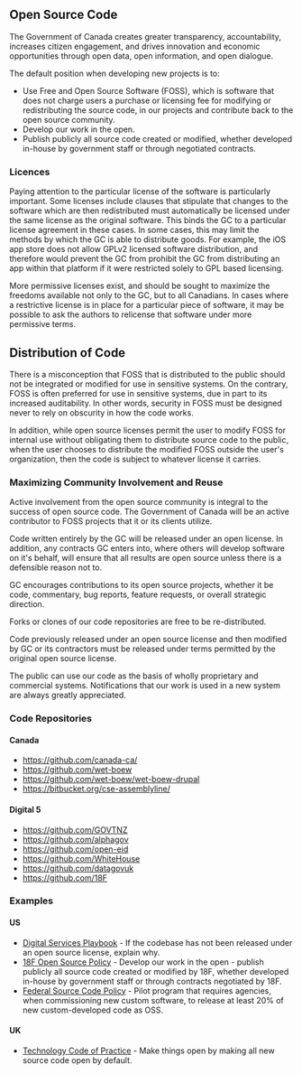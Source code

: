 ## Open Source Code
The Government of Canada creates greater transparency, accountability, increases citizen engagement, and drives innovation and economic opportunities through open data, open information, and open dialogue.

The default position when developing new projects is to:
- Use Free and Open Source Software (FOSS), which is software that does not charge users a purchase or licensing fee for modifying or redistributing the source code, in our projects and contribute back to the open source community.
- Develop our work in the open.
- Publish publicly all source code created or modified, whether developed in-house by government staff or through negotiated contracts.

### Licences
Paying attention to the particular license of the software is particularly important. Some licenses include clauses that stipulate that changes to the software which are then redistributed must automatically be licensed under the same license as the original software. This binds the GC to a particular license agreement in these cases. In some cases, this may limit the methods by which the GC is able to distribute goods. For example, the iOS app store does not allow GPLv2 licensed software distribution, and therefore would prevent the GC from prohibit the GC from distributing an app within that platform if it were restricted solely to GPL based licensing.

More permissive licenses exist, and should be sought to maximize the freedoms available not only to the GC, but to all Canadians. In cases where a restrictive license is in place for a particular piece of software, it may be possible to ask the authors to relicense that software under more permissive terms.

## Distribution of Code

There is a misconception that FOSS that is distributed to the public should not be integrated or modified for use in sensitive systems. On the contrary, FOSS is often preferred for use in sensitive systems, due in part to its increased auditability. In other words, security in FOSS must be designed never to rely on obscurity in how the code works.

In addition, while open source licenses permit the user to modify FOSS for internal use without obligating them to distribute source code to the public, when the user chooses to distribute the modified FOSS outside the user's organization, then the code is subject to whatever license it carries.

### Maximizing Community Involvement and Reuse

Active involvement from the open source community is integral to the success of open source code. The Government of Canada will be an active contributor to FOSS projects that it or its clients utilize.

Code written entirely by the GC will be released under an open license. In addition, any contracts GC enters into, where others will develop software on it's behalf, will ensure that all results are open source unless there is a defensible reason not to. 

GC encourages contributions to its open source projects, whether it be code, commentary, bug reports, feature requests, or overall strategic direction.

Forks or clones of our code repositories are free to be re-distributed. 

Code previously released under an open source license and then modified by GC or its contractors must be released under terms permitted by the original open source license.

The public can use our code as the basis of wholly proprietary and commercial systems. Notifications that our work is used in a new system are always greatly appreciated.

### Code Repositories

#### Canada
- https://github.com/canada-ca/
- https://github.com/wet-boew
- https://github.com/wet-boew/wet-boew-drupal
- https://bitbucket.org/cse-assemblyline/

#### Digital 5
- https://github.com/GOVTNZ
- https://github.com/alphagov
- https://github.com/open-eid
- https://github.com/WhiteHouse
- https://github.com/datagovuk
- https://github.com/18F

### Examples
#### US
- [Digital Services Playbook](https://playbook.cio.gov/) - If the codebase has not been released under an open source license, explain why.
- [18F Open Source Policy](https://github.com/18F/open-source-policy/blob/master/policy.md) - Develop our work in the open - publish publicly all source code created or modified by 18F, whether developed in-house by government staff or through contracts negotiated by 18F.
- [Federal Source Code Policy](https://sourcecode.cio.gov/) - Pilot program that requires agencies, when commissioning new custom software, to release at least 20% of new custom-developed code as OSS.

#### UK
- [Technology Code of Practice](https://www.gov.uk/government/publications/technology-code-of-practice/technology-code-of-practice) - Make things open by making all new source code open by default.
